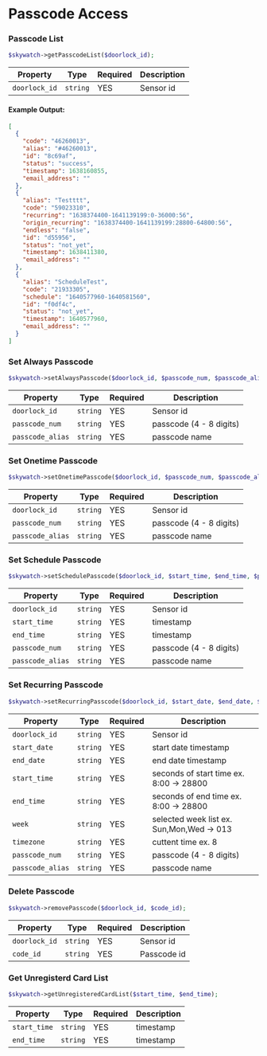 # Passcode Access

### Passcode List

```php
$skywatch->getPasscodeList($doorlock_id);
```

| Property      | Type     | Required | Description |
| ------------- | -------- | -------- | ----------- |
| `doorlock_id` | `string` | YES      | Sensor id   |

#### Example Output:

```json
[
  {
    "code": "46260013",
    "alias": "#46260013",
    "id": "8c69af",
    "status": "success",
    "timestamp": 1638160855,
    "email_address": ""
  },
  {
    "alias": "Testttt",
    "code": "59023310",
    "recurring": "1638374400-1641139199:0-36000:56",
    "origin_recurring": "1638374400-1641139199:28800-64800:56",
    "endless": "false",
    "id": "d55956",
    "status": "not_yet",
    "timestamp": 1638411380,
    "email_address": ""
  },
  {
    "alias": "ScheduleTest",
    "code": "21933305",
    "schedule": "1640577960-1640581560",
    "id": "f0df4c",
    "status": "not_yet",
    "timestamp": 1640577960,
    "email_address": ""
  }
]
```

### Set Always Passcode

```php
$skywatch->setAlwaysPasscode($doorlock_id, $passcode_num, $passcode_alias);
```

| Property         | Type     | Required | Description             |
| ---------------- | -------- | -------- | ----------------------- |
| `doorlock_id`    | `string` | YES      | Sensor id               |
| `passcode_num`   | `string` | YES      | passcode (4 - 8 digits) |
| `passcode_alias` | `string` | YES      | passcode name           |

### Set Onetime Passcode

```php
$skywatch->setOnetimePasscode($doorlock_id, $passcode_num, $passcode_alias);
```

| Property         | Type     | Required | Description             |
| ---------------- | -------- | -------- | ----------------------- |
| `doorlock_id`    | `string` | YES      | Sensor id               |
| `passcode_num`   | `string` | YES      | passcode (4 - 8 digits) |
| `passcode_alias` | `string` | YES      | passcode name           |

### Set Schedule Passcode

```php
$skywatch->setSchedulePasscode($doorlock_id, $start_time, $end_time, $passcode_num, $passcode_alias);
```

| Property         | Type     | Required | Description             |
| ---------------- | -------- | -------- | ----------------------- |
| `doorlock_id`    | `string` | YES      | Sensor id               |
| `start_time`     | `string` | YES      | timestamp               |
| `end_time`       | `string` | YES      | timestamp               |
| `passcode_num`   | `string` | YES      | passcode (4 - 8 digits) |
| `passcode_alias` | `string` | YES      | passcode name           |

### Set Recurring Passcode

```php
$skywatch->setRecurringPasscode($doorlock_id, $start_date, $end_date, $start_time, $end_time, $week, $timezone, $passcode_num, $passcode_alias);
```

| Property         | Type     | Required | Description                               |
| ---------------- | -------- | -------- | ----------------------------------------- |
| `doorlock_id`    | `string` | YES      | Sensor id                                 |
| `start_date`     | `string` | YES      | start date timestamp                      |
| `end_date`       | `string` | YES      | end date timestamp                        |
| `start_time`     | `string` | YES      | seconds of start time ex. 8:00 -> 28800   |
| `end_time`       | `string` | YES      | seconds of end time ex. 8:00 -> 28800     |
| `week`           | `string` | YES      | selected week list ex. Sun,Mon,Wed -> 013 |
| `timezone`       | `string` | YES      | cuttent time ex. 8                        |
| `passcode_num`   | `string` | YES      | passcode (4 - 8 digits)                   |
| `passcode_alias` | `string` | YES      | passcode name                             |

### Delete Passcode

```php
$skywatch->removePasscode($doorlock_id, $code_id);
```

| Property      | Type     | Required | Description |
| ------------- | -------- | -------- | ----------- |
| `doorlock_id` | `string` | YES      | Sensor id   |
| `code_id`     | `string` | YES      | Passcode id |

### Get Unregisterd Card List

```php
$skywatch->getUnregisteredCardList($start_time, $end_time);
```

| Property         | Type     | Required | Description             |
| ---------------- | -------- | -------- | ----------------------- |
| `start_time`     | `string` | YES      | timestamp               |
| `end_time`       | `string` | YES      | timestamp               |

